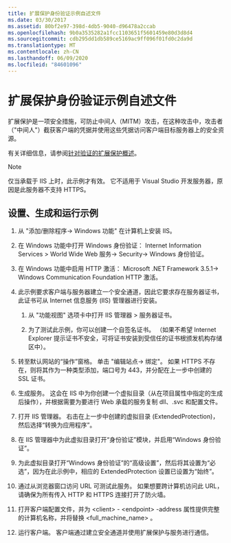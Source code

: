 ```yaml
---
title: 扩展保护身份验证示例自述文件
ms.date: 03/30/2017
ms.assetid: 80bf2e97-398d-4db5-9040-d96478a2ccab
ms.openlocfilehash: 9b0a3535282a1fcc1103651f5601459e80d3d8d4
ms.sourcegitcommit: cdb295dd1db589ce5169ac9ff096f01fd0c2da9d
ms.translationtype: MT
ms.contentlocale: zh-CN
ms.lasthandoff: 06/09/2020
ms.locfileid: "84601096"
---
```

# <a name="readme-for-extended-protection-authentication-sample"></a>扩展保护身份验证示例自述文件

扩展保护是一项安全措施，可防止中间人（MITM）攻击，在这种攻击中，攻击者（"中间人"）截获客户端的凭据并使用这些凭据访问客户端目标服务器上的安全资源。

有关详细信息，请参阅[针对验证的扩展保护概述](extended-protection-for-authentication-overview.md)。

> [!NOTE]
> 仅当承载于 IIS 上时，此示例才有效。 它不适用于 Visual Studio 开发服务器，原因是此服务器不支持 HTTPS。

## <a name="to-set-up-build-and-run-the-sample"></a>设置、生成和运行示例

1. 从 "添加/删除程序-> Windows 功能" 在计算机上安装 IIS。

2. 在 Windows 功能中打开 Windows 身份验证： Internet Information Services > World Wide Web 服务-> Security-> Windows 身份验证。

3. 在 Windows 功能中启用 HTTP 激活： Microsoft .NET Framework 3.5.1-> Windows Communication Foundation HTTP 激活。

4. 此示例要求客户端与服务器建立一个安全通道，因此它要求存在服务器证书，此证书可从 Internet 信息服务 (IIS) 管理器进行安装。

    1. 从 "功能视图" 选项卡中打开 IIS 管理器 > 服务器证书。

    2. 为了测试此示例，你可以创建一个自签名证书。 （如果不希望 Internet Explorer 提示证书不安全，可将证书安装到受信任的证书根颁发机构存储区中）。

5. 转至默认网站的“操作”窗格。 单击 "编辑站点-> 绑定"。 如果 HTTPS 不存在，则将其作为一种类型添加，端口号为 443，并分配在上一步中创建的 SSL 证书。

6. 生成服务。 这会在 IIS 中为你创建一个虚拟目录（从在项目属性中指定的生成后操作），并根据需要为要进行 Web 承载的服务复制 dll、.svc 和配置文件。

7. 打开 IIS 管理器。 右击在上一步中创建的虚拟目录 (ExtendedProtection)，然后选择“转换为应用程序”。

8. 在 IIS 管理器中为此虚拟目录打开“身份验证”模块，并启用“Windows 身份验证”。

9. 为此虚拟目录打开“Windows 身份验证”的“高级设置”，然后将其设置为“必选”，因为在此示例中，相应的 ExtendedProtection 设置已设置为“始终”。

10. 通过从浏览器窗口访问 URL 可测试此服务。 如果想要跨计算机访问此 URL，请确保为所有传入 HTTP 和 HTTPS 连接打开了防火墙。

11. 打开客户端配置文件，并为 \<client>  -  \<endpoint> -address 属性提供完整的计算机名称，并将替换 \<full_machine_name> 。

12. 运行客户端。 客户端通过建立安全通道并使用扩展保护与服务进行通信。
